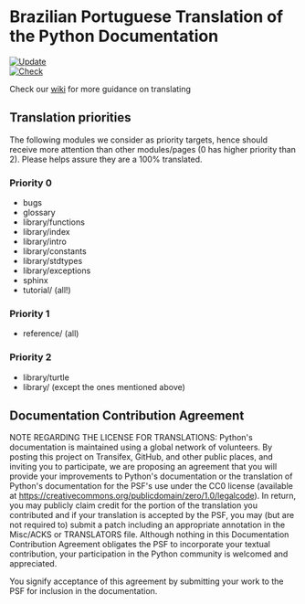 # Brazilian Portuguese Translation of the Python Documentation

[![Update](https://github.com/python/python-docs-pt-br/actions/workflows/update.yml/badge.svg)](https://github.com/python/python-docs-pt-br/actions/workflows/update.yml)  
[![Check](https://github.com/python/python-docs-pt-br/actions/workflows/check.yml/badge.svg)](https://github.com/python/python-docs-pt-br/actions/workflows/check.yml)

Check our [wiki](https://github.com/python/python-docs-pt-br/wiki) for more guidance on translating

## Translation priorities

The following modules we consider as priority targets, hence should
receive more attention than other modules/pages (0 has higher priority
than 2). Please helps assure they are a 100% translated.

### Priority 0
 - bugs
 - glossary
 - library/functions
 - library/index
 - library/intro
 - library/constants
 - library/stdtypes
 - library/exceptions
 - sphinx
 - tutorial/ (all!)

### Priority 1
 - reference/ (all)

### Priority 2
 - library/turtle
 - library/ (except the ones mentioned above)

## Documentation Contribution Agreement

NOTE REGARDING THE LICENSE FOR TRANSLATIONS: Python's documentation is
maintained using a global network of volunteers. By posting this
project on Transifex, GitHub, and other public places, and inviting
you to participate, we are proposing an agreement that you will
provide your improvements to Python's documentation or the translation
of Python's documentation for the PSF's use under the CC0 license
(available at
https://creativecommons.org/publicdomain/zero/1.0/legalcode). In
return, you may publicly claim credit for the portion of the
translation you contributed and if your translation is accepted by the
PSF, you may (but are not required to) submit a patch including an
appropriate annotation in the Misc/ACKS or TRANSLATORS file. Although
nothing in this Documentation Contribution Agreement obligates the PSF
to incorporate your textual contribution, your participation in the
Python community is welcomed and appreciated.

You signify acceptance of this agreement by submitting your work to
the PSF for inclusion in the documentation.

